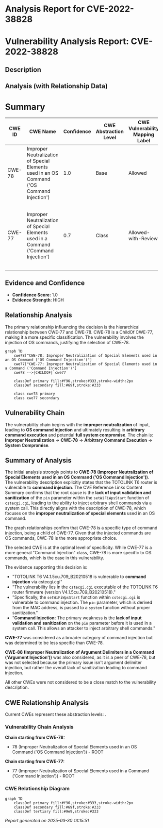 # Analysis Report for CVE-2022-38828

# Vulnerability Analysis Report: CVE-2022-38828

## Description



## Analysis (with Relationship Data)

# Summary
| CWE ID | CWE Name | Confidence | CWE Abstraction Level | CWE Vulnerability Mapping Label | CWE-Vulnerability Mapping Notes |
|---|---|---|---|---|---|
| CWE-78 | Improper Neutralization of Special Elements used in an OS Command ('OS Command Injection') | 1.0 | Base | Allowed | Primary CWE |
| CWE-77 | Improper Neutralization of Special Elements used in a Command ('Command Injection') | 0.7 | Class | Allowed-with-Review | Secondary Candidate.  Considered due to the broader scope of command injection, but CWE-78 is more specific. |

## Evidence and Confidence

*   **Confidence Score:** 1.0
*   **Evidence Strength:** HIGH

## Relationship Analysis
The primary relationship influencing the decision is the hierarchical relationship between CWE-77 and CWE-78. CWE-78 is a ChildOf CWE-77, making it a more specific classification. The vulnerability involves the injection of OS commands, justifying the selection of CWE-78.
```mermaid
graph TD
    cwe78["CWE-78: Improper Neutralization of Special Elements used in an OS Command ('OS Command Injection')"]
    cwe77["CWE-77: Improper Neutralization of Special Elements used in a Command ('Command Injection')"]
    cwe78 -->|CHILDOF| cwe77
    
    classDef primary fill:#f96,stroke:#333,stroke-width:2px
    classDef secondary fill:#69f,stroke:#333
    
    class cwe78 primary
    class cwe77 secondary
```

## Vulnerability Chain
The vulnerability chain begins with the **improper neutralization** of input, leading to **OS command injection** and ultimately resulting in **arbitrary command execution** and potential **full system compromise**. The chain is: **Improper Neutralization** -> **CWE-78** -> **Arbitrary Command Execution** -> **System Compromise**.

## Summary of Analysis
The initial analysis strongly points to **CWE-78 (Improper Neutralization of Special Elements used in an OS Command ('OS Command Injection'))**. The vulnerability description explicitly states that the TOTOLINK T6 router is vulnerable to **command injection**. The CVE Reference Links Content Summary confirms that the root cause is the **lack of input validation and sanitization** of the `pin` parameter within the `setWiFiWpsStart` function of `cstecgi.cgi`, leading to the ability to inject arbitrary shell commands via a system call. This directly aligns with the description of CWE-78, which focuses on the **improper neutralization of special elements** used in an OS command.

The graph relationships confirm that CWE-78 is a specific type of command injection, being a child of CWE-77. Given that the injected commands are OS commands, CWE-78 is the more appropriate choice.

The selected CWE is at the optimal level of specificity. While CWE-77 is a more general "Command Injection" class, CWE-78 is more specific to OS commands, which is the case in this vulnerability.

The evidence supporting this decision is:

-   "TOTOLINK T6 V4.1.5cu.709_B20210518 is vulnerable to **command injection** via cstecgi.cgi"
-   "The vulnerability lies in the `cstecgi.cgi` executable of the TOTOLINK T6 router firmware (version V4.1.5cu.709_B20210518)."
-   "Specifically, the `setWiFiWpsStart` function within `cstecgi.cgi` is vulnerable to command injection. The `pin` parameter, which is derived from the MAC address, is passed to a `system` function without proper sanitization."
-   "**Command Injection:** The primary weakness is the **lack of input validation and sanitization** on the `pin` parameter before it is used in a system call. This allows an attacker to inject arbitrary shell commands."

**CWE-77** was considered as a broader category of command injection but was determined to be less specific than CWE-78.

**CWE-88 (Improper Neutralization of Argument Delimiters in a Command ('Argument Injection'))** was also considered, as it is a peer of CWE-78, but was not selected because the primary issue isn't argument delimiter injection, but rather the overall lack of sanitization leading to command injection.

All other CWEs were not considered to be a close match to the vulnerability description.


## CWE Relationship Analysis

Current CWEs represent these abstraction levels: .


### Vulnerability Chain Analysis

**Chain starting from CWE-78:**
- 78 (Improper Neutralization of Special Elements used in an OS Command ('OS Command Injection')) - ROOT


**Chain starting from CWE-77:**
- 77 (Improper Neutralization of Special Elements used in a Command ('Command Injection')) - ROOT



### CWE Relationship Diagram

```mermaid
graph TD
    classDef primary fill:#f96,stroke:#333,stroke-width:2px
    classDef secondary fill:#69f,stroke:#333
    classDef tertiary fill:#9e9,stroke:#333
```



*Report generated on 2025-03-30 13:15:51*
